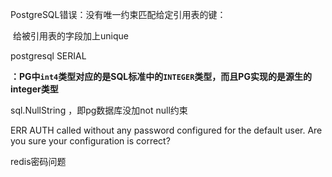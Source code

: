PostgreSQL错误：没有唯一约束匹配给定引用表的键：

​	给被引用表的字段加上unique



postgresql SERIAL

**：PG中`int4`类型对应的是SQL标准中的`INTEGER`类型，而且PG实现的是源生的integer类型**



sql.NullString ，即pg数据库没加not null约束



ERR AUTH <password> called without any password configured for the default user. Are you sure your configuration is correct?

redis密码问题